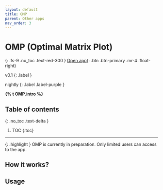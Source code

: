 ```yaml
---
layout: default
title: OMP
parent: Other apps
nav_order: 3
---
```


# OMP (Optimal Matrix Plot)
{: .fs-9 .no_toc .text-red-300 }
<span class="fs-5">
[Open app](http://OMP.streamlit.app){: .btn .btn-primary .mr-4 .float-right}
</span>
<div markdown="1">
v0.1
{: .label }

nightly
{: .label .label-purple }
</div>

<strong>{% t OMP.intro %}</strong>

## Table of contents
{: .no_toc .text-delta }

1. TOC
{:toc}

---

{: .highlight }
OMP is currently in preparation. Only limited users can access to the app.


## How it works?


## Usage


<!-- ## Tutorial video -->



